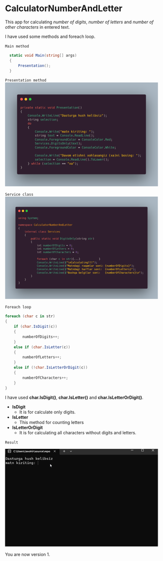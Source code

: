 # CalculatorNumberAndLetter

This app for calculating _number of digits_, _number of letters_ and _number of other characters_ in entered text.

I have used some methods and foreach loop.

`Main method`
```cs
  static void Main(string[] args)
  {
      Presentation();
  }
```

`Presentation method`
![](https://github.com/Javohir0102/CalculatorNumberAndLetter/blob/master/CalculatorNumberAndLetter/Asset/Presentation().png)

`Service class`
![](https://github.com/Javohir0102/CalculatorNumberAndLetter/blob/master/CalculatorNumberAndLetter/Asset/ServicesClass.png)

`Foreach loop`
```cs
foreach (char c in str)
{
    if (char.IsDigit(c))
    {
        numberOfDigits++;
    }
    else if (char.IsLetter(c))
    {
        numberOfLetters++;
    }
    else if (!char.IsLetterOrDigit(c))
    {
        numberOfCharacters++;
    }
}
```

I have used __char.IsDigit()__, __char.IsLetter()__ and __char.IsLetterOrDigit()__.

- __IsDigit__
  - It is for calculate only digits.
- __IsLetter__
  - This method for counting letters
- __IsLetterOrDigit__
  - It is for calculating all characters without digits and letters.
 
`Result`

![](https://github.com/Javohir0102/CalculatorNumberAndLetter/blob/master/CalculatorNumberAndLetter/Asset/Result.gif)

You are now version 1.
